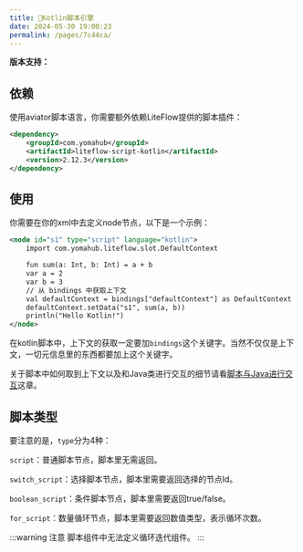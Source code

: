 ```yaml
---
title: 🥠Kotlin脚本引擎
date: 2024-05-30 19:00:23
permalink: /pages/7c44ca/
---
```


**版本支持：**<Badge text="v2.12.1+" vertical="middle"/>

## 依赖

使用aviator脚本语言，你需要额外依赖LiteFlow提供的脚本插件：

```xml
<dependency>
    <groupId>com.yomahub</groupId>
    <artifactId>liteflow-script-kotlin</artifactId>
    <version>2.12.3</version>
</dependency>
```

## 使用

你需要在你的xml中去定义node节点，以下是一个示例：

```xml
<node id="s1" type="script" language="kotlin">
    import com.yomahub.liteflow.slot.DefaultContext

    fun sum(a: Int, b: Int) = a + b
    var a = 2
    var b = 3
    // 从 bindings 中获取上下文
    val defaultContext = bindings["defaultContext"] as DefaultContext
    defaultContext.setData("s1", sum(a, b))
    println("Hello Kotlin!")
</node>
```

在kotlin脚本中，上下文的获取一定要加`bindings`这个关键字。当然不仅仅是上下文，一切元信息里的东西都要加上这个关键字。

关于脚本中如何取到上下文以及和Java类进行交互的细节请看[脚本与Java进行交互](/pages/d861c8/)这章。

## 脚本类型

要注意的是，`type`分为4种：

`script`：普通脚本节点，脚本里无需返回。

`switch_script`：选择脚本节点，脚本里需要返回选择的节点Id。

`boolean_script`：条件脚本节点，脚本里需要返回true/false。

`for_script`：数量循环节点，脚本里需要返回数值类型，表示循环次数。

:::warning 注意
脚本组件中无法定义循环迭代组件。
:::
